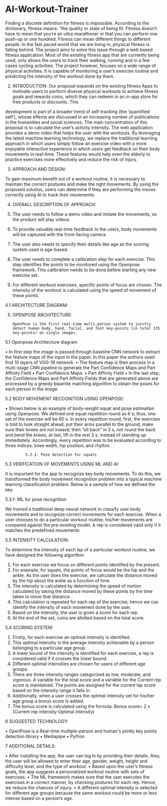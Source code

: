 # AI-Workout-Trainer
Finding a discrete definition for fitness is impossible. According to the dictionary, fitness means: “the quality or state of being fit. Fitness doesn’t have to mean that you’re an ultra-marathoner or that you can perform one push-up or one hundred. Fitness can mean different things to different people. In the fast paced world that we are living in, physical fitness is falling behind. The project aims to solve this issue through a web based fitness application. Most of the existing fitness app that are currently being used, only allows the users to track their walking, running and in a few cases cycling activities. The project however, focuses on a wide range of physical activities. It is capable of monitoring a user’s exercise routine and predicting the intensity of the workout done by them. 

2.	INTRODUCTION:
                         Our proposal expands on the existing fitness Apps to motivate users to perform diverse physical workouts to achieve fitness goals and rewards coins, which they can redeem in an in-app store for free products or discounts. This 

development is part of a broader trend of self-tracking (the ‘quantified self’), whose effects are discussed in an increasing number of publications in the humanities and social sciences. The main concentration of this proposal is to calculate the user’s activity intensity. The web application provides a demo video that helps the user with the workouts. By leveraging the latest machine learning technology, we replace the traditional learning approach in which users simply follow an exercise video with a more enjoyable interactive experience in which users get feedback on their body movements in real-time. These features would help even the elderly to practice exercises more effectively and reduce the risk of injury.

3.	APPROACH AND DESIGN:

To gain maximum benefit out of a workout routine, it is necessary to maintain the correct postures and make the right movements. By using the proposed solution, users can determine if they are performing the moves correctly using AI to track their movements. 

4.	OVERALL DESCRIPTION OF APPROACH:

1.	The user needs to follow a demo video and imitate the movements, so the product will play videos.
2.	To provide valuable real-time feedback to the users, body movements will be captured with the front-facing camera.
3.	The user also needs to specify their details like age as the scoring system used is age-based.
4.	The user needs to complete a calibration step for each exercise. This step identifies the points to be monitored using the Openpose framework. This calibration needs to be done before starting any new exercise set.
5.	For different workout exercises, specific points of focus are chosen. The intensity of the workout is calculated using the speed of movement of these points.

4.1	  ARCHITECTURE DIAGRAM:

 

5. OPENPOSE ARCHITECTURE: 

       OpenPose is the first real-time multi-person system to jointly detect human body, hand, facial, and foot key-points (in total 135 key-points) on single images. 

5.1 Openpose Architecture diagram
 

•	In first step the image is passed through baseline CNN network to extract the feature maps of the input In the paper. In this paper the authors used first 10 layers of VGG-19 network.
•	The feature map is then process in a multi-stage CNN pipeline to generate the Part Confidence Maps and Part Affinity Field
•	Part Confidence Maps:
•	Part Affinity Field
•	In the last step, the Confidence Maps and Part Affinity Fields  that are generated above are processed by a greedy bipartite matching algorithm to obtain the poses for each person in the image.

5.2	BODY MOVEMENT RECOGNITION USING OPENPOSE:

•	Shown below is an example of body-weight squat and pose estimation using Openpose. We defined one squat repetition round as 6 s; thus, one set of the exercise will be 60 s. In every repetition round, first, the exerciser is told to look straight ahead, put their arms parallel to the ground, make sure their knees are not inward; then “sit back” in 3 s, not round the back and bend the knees; at last, lift in the rest 3 s, instead of standing up immediately. Accordingly, every repetition was to be evaluated according to three indices: knee width, hip position, and rhythm. 
                  
             5.2.1- Pose detection for squats  
5.3  VERIFICATION OF MOVEMENTS USING ML AND AI: 

 It is important for the app to recognize key body movements. To do this, we transformed the body movement recognition problem into a typical machine learning classification problem. Below is a sample of how we defined the key.

5.3.1- ML for pose recognition

We trained a traditional deep neural network to classify user body movements and  to recognize correct movements for each exercise. When a user chooses to do a particular workout routine, his/her movements are compared against the pre-existing model. A rep is considered valid only if it matches the predefined movements.

5.5 INTENSITY CALCULATION:

To determine the intensity of each lap of a particular workout routine, we have designed the following algorithm: 

1. For each exercise we focus on different points identified by the present.
2. For example, for squats, the points of focus would be the hip and the ankle. As the user does the exercise, we calculate the distance moved by the hip about the ankle as a function of time. 
3. The intensity is calculated by determining the speed of motion calculated by taking the distance moved by these points by the time taken to move that distance.
4. This calculation is repeated for each rep of the exercise; hence we can identify the intensity of each movement done by the user.
5. Based on the intensity, the user is given a score for each rep.
6. At the end of the set, coins are allotted based on the total score.

5.4  SCORING SYSTEM:

1. Firstly, for each exercise an optimal intensity is identified. 
2. This optimal intensity is the average intensity achievable by a person belonging to a particular age group. 
3. A lower bound of the intensity is identified for each exercise, a rep is considered valid if it crosses the lower bound.
4. Different optimal intensities are chosen for users of different age groups.
5. There are three intensity ranges categorized as low, moderate, and vigorous. A variable for the total score and a variable for the Current rep score is maintained. The points are assigned for the current lap score based on the intensity range it falls in. 
6. Additionally, when a user crosses the optimal intensity set for his/her age group a bonus score is added.
7. The bonus score is calculated using the formula:
        Bonus score= 2 x (Current rep intensity-Optimal intensity) 

6	SUGGESTED TECHNOLOGY:

•	OpenPose is a Real-time multiple-person and human's jointly key points detection library
•	Mediapipe
•	Python

7	ADDITIONAL DETAILS:

•	After installing the app, the user can log in by providing their details. Also, the user will be allowed to enter their age, gender, weight, height and difficulty level, and the type of workout. 
•	Based upon the user’s fitness goals, the app suggests a personalized workout routine with sets of exercises. 
•	The ML framework makes sure that the user executes the exercises in a correct manner, by checking postures for each rep. Hence, we reduce the chances of injury.
•	A different optimal intensity is selected for different age groups because the same workout could be more or less intense based on a person’s age. 

